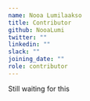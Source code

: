 ```yaml
---
name: Nooa Lumilaakso
title: Contributor
github: NooaLumi
twitter: ""
linkedin: ""
slack: ""
joining_date: ""
role: contributor
---
```


Still waiting for this
